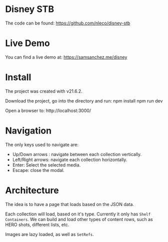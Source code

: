 <!-- @format -->

# Disney STB

The code can be found: https://github.com/nleco/disney-stb

# Live Demo

You can find a live demo at: https://samsanchez.me/disney

# Install

The project was created with v21.6.2.

Download the project, go into the directory and run:
npm install
npm run dev

Open a browser to: http://localhost:3000/

# Navigation

The only keys used to navigate are:

- Up/Down arrows : navigate between each collection vertically.
- Left/Right arrows: navigate each collection horizontally.
- Enter: Select the selected media.
- Escape: close the modal.

# Architecture

The idea is to have a page that loads based on the JSON data.

Each collection will load, based on it's type. Currently it only has `Shelf Containers`. We can build and load other types of content rows, such as HERO shots, different lists, etc.

Images are lazy loaded, as well as `SetRefs`.
